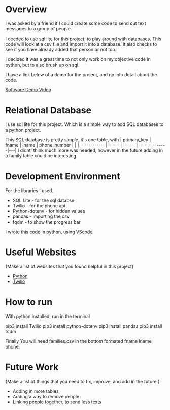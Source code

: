 # Overview

I was asked by a friend if I could create some code to send out text messages to a group of people.


I decded to use sql lite for this project, to play around with databases. This code will look at a
csv file and import it into a database. It also checks  to see if you have already added that person
or not too. 

I decided it was a great time to not only work on my objective code in python, but to also brush up on sql.

I have a link below of a demo for the project, and go into detail about the code.

[Software Demo Video](https://youtu.be/zdy7QwyBhfA)

# Relational Database

I use sql lite for this project. Which is a simple way to add SQL databases to a python project.

This SQL database is pretty simple, it's one table, with 
| primary_key | fname | lname | phone_number |   |
|-------------|-------|-------|--------------|---|
I didnt' think much more was needed, however in the future adding in a family table could be interesting.


# Development Environment

For the libraries I used.
* SQL Lite - for the sql databse
* Twilio - for the phone api
* Python-dotenv - for hidden values
* pandas - importing the csv
* tqdm - to show the progress bar


I wrote this code in python, using VScode. 

# Useful Websites

{Make a list of websites that you found helpful in this project}

- [Python](https://www.twilio.com/)
- [Twilio](https://www.python.org/)

# How to run

With python installed, run in the terminal

pip3 install Twilio
pip3 install python-dotenv
pip3 install pandas
pip3 install tqdm

Finally You will need families.csv in the bottom formated fname lname phone. 


# Future Work

{Make a list of things that you need to fix, improve, and add in the future.}

- Adding in more tables
- Adding a way to remove people
- Linking people together, to send less texts

